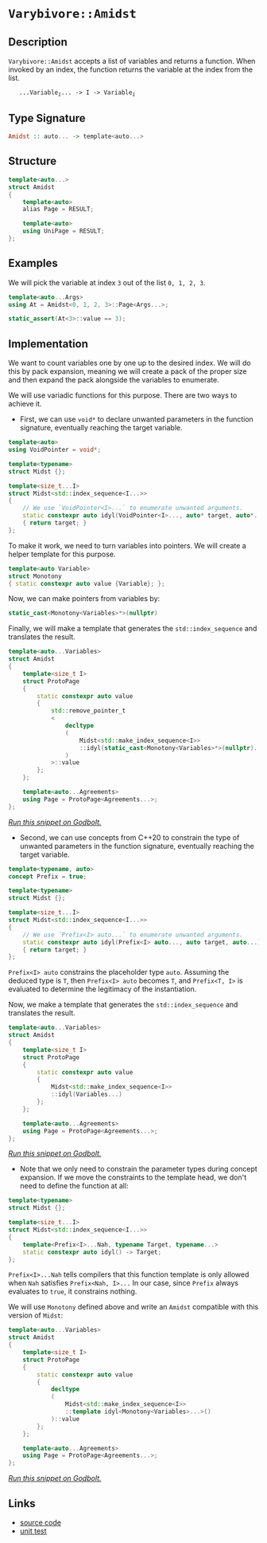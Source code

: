 <!-- Copyright 2024 Feng Mofan
SPDX-License-Identifier: Apache-2.0 -->

# `Varybivore::Amidst`

## Description

`Varybivore::Amidst` accepts a list of variables and returns a function. When invoked by an index, the function returns the variable at the index from the list.

<pre><code>   ...Variable<sub><i>i</i></sub>... -> I -> Variable<sub><i>i</i></sub></code></pre>

## Type Signature

```Haskell
Amidst :: auto... -> template<auto...>
```

## Structure

```C++
template<auto...>
struct Amidst
{
    template<auto>
    alias Page = RESULT;

    template<auto>
    using UniPage = RESULT;
};
```

## Examples

We will pick the variable at index `3` out of the list `0, 1, 2, 3`.

```C++
template<auto...Args>
using At = Amidst<0, 1, 2, 3>::Page<Args...>;

static_assert(At<3>::value == 3);
```

## Implementation

We want to count variables one by one up to the desired index.
We will do this by pack expansion, meaning we will create a pack of the proper size and then expand the pack alongside the variables to enumerate.

We will use variadic functions for this purpose.
There are two ways to achieve it.

- First, we can use `void*` to declare unwanted parameters in the function signature, eventually reaching the target variable.

```C++
template<auto>
using VoidPointer = void*;

template<typename>
struct Midst {};

template<size_t...I>
struct Midst<std::index_sequence<I...>>
{
    // We use `VoidPointer<I>...` to enumerate unwanted arguments.
    static constexpr auto idyl(VoidPointer<I>..., auto* target, auto*...)
    { return target; }
};
```

To make it work, we need to turn variables into pointers. We will create a helper template for this purpose.

```C++
template<auto Variable>
struct Monotony
{ static constexpr auto value {Variable}; };
```

Now, we can make pointers from variables by:

```C++
static_cast<Monotony<Variables>*>(nullptr)
```

Finally, we will make a template that generates the `std::index_sequence` and translates the result.

```C++
template<auto...Variables>
struct Amidst
{
    template<size_t I>
    struct ProtoPage
    {
        static constexpr auto value 
        {
            std::remove_pointer_t
            <
                decltype
                (
                    Midst<std::make_index_sequence<I>>
                    ::idyl(static_cast<Monotony<Variables>*>(nullptr)...)
                )
            >::value
        };
    };

    template<auto...Agreements>
    using Page = ProtoPage<Agreements...>;
};
```

[*Run this snippet on Godbolt.*](https://godbolt.org/#z:OYLghAFBqd5QCxAYwPYBMCmBRdBLAF1QCcAaPECAMzwBtMA7AQwFtMQByARg9KtQYEAysib0QXACx8BBAKoBnTAAUAHpwAMvAFYTStJg1DIApACYAQuYukl9ZATwDKjdAGFUtAK4sGISQAcpK4AMngMmAByPgBGmMQgAMzSAA6oCoRODB7evv5BaRmOAmER0SxxCcm2mPbFDEIETMQEOT5%2BgTV1WY3NBKVRsfFJ0gpNLW15nWN9A%2BWVIwCUtqhexMjsHOaJ4cjeWADUJoluXo60hACex9gmGgCC27v7mEcnyGPoWFQ3d48PBEwLBSBkBxzcTDOqF%2BDy8GSMBwAaqg8OhlCjBPE3gARA4ANxR6AAVMcrA8/oDgaDMOCCJcUoxWDTErcHmNiF4HAcALKosZHADsVgF2NJfwpQJBTDBJwyAC9MAB9AgAOjVAEkYfd2ZyCDy%2BQRwZ8QCBwlhVIqlABHLyMDbg9VqlW/FnioV/A6eg4zRzIA5oBhjTCqFLEA6QogHVGXWgQZGo9HhQHEB03J2kcNQokHcbATAEDMR1BEp2LD1ekxCg7EfNrBg55p5w2JCyC0XkkVi8kAyXU8FFpFanVc7kCVBEBjXDutn14P0BoMhsMDvFiW2CiyIyuilttrv/e6UqUyiFQp2I5p4JgxegKIcEDlc%2B4sA1usn3L053vS5lueVKvVNVdB5P2HPVlGIcdUGUJg83LT1K3fT9QKaX1/QERdQ0zSNV28V54OQxCCOQr1jRAGsWFQPElTSJN4mVYiSLeNxGKYr0sD2OkGVYtiDggHjeK9Xl0DGI0CHQE0WCYABrJUzWDS1MBtO1fyA25gI/QTeJNaNY1nZBFVEUSTlHBgoMncEL2IK8b0wO8WRJFkIAYLxaFoFIH0WUsBKYssQK0m4TVw20eO3fdPzCltxX8z0jz7E4iyde5gBrIFGAIezWU0z04XCYADhgvMcQKyCiEK39ktSthBAUJ0XXfSKGoeAB6Ik2vajrmr%2BVq2oAFWwIRevarqWo6saiRGg8ngYPYvEOcEAw2DzMuiw9vxPRK1XuYhgBW2F4Xyw9iufV8Tg0DMuAzMwM0SQKQHK8Ftt2urXSi7ttVQudFSYBQlBaCBD3BW6WSCtd8MSHdcUSMs3vuDhlloTgAFZeD8DgtFIVBOBYyxrG9VZ1nwsxEh4UgCE0eHlmkkAkbMFUADYkYATjMMxaa4RJEiZyR6cuxGOEkXgWAkDRzrRjGsY4XgFBAc7yfR%2BHSDgWAYEQEBVgIFIznISg0GBOh4kiJlOFUAJ6YAWnpyQDmAZA/SkFUzF4TB8CIayJMu/hBBEMR2CkGRBEUFR1AV0hdEugB3YgmBSTgeAR5HUYpzHOAAeTOLW9VQKgDlNi2rZtu2Dgdsw%2BI8fX6DDbYuEWXh5a0ZYICQPWUgNsgKAgFu25AYApGumhaGTGWIBiZOYnCZpLjj3hx%2BYYhLlTmJtEwBxp9IPXqoIVOGFoKfQ6wGIvGACE3Jl7heCwKSjHEfe8BrBw8Gos%2BMeDFezk2Um6P5jGLhiaP548FgZOD48DC3PqQaixAYjpEwNiIEhhgAXCMBTZYVADC7URHgTAEdU4MjRqTL2whRDiH9oQoOahk7h30AglA1hrD6DwDEGWkBlioA8lkM%2B5tPjHGxKYXGlgzAS0ge7Oy8Blh2BXvUFwDB3CeHaHoUI4RBgVGGJdQomQBCTD8Go9IGiGBzCGAkS6EiH4CF6BMOReRjG1EkT0cY/QlHzFUbYexWi9AzBaAYlRRjxEEw2BIBOHAUakHFrwSWuczaW2trbe2khHZ8VwIQEgRxiY1zrig5YCBMBMCwAkCAVN/CJBVEzRIApJAaEkGYHmoskb0yZvoTggtSDCxJgzLg9MAhMwCO0pGkguDM0SPTEJydJbS1lmTFBStVZN3VhnbWHcu6VyNmwTgzQWB4gFObJg/oDAIi4EzFUXAVQv1diQVEehCE%2BxIdIMhSgKGh10NdKOMdp6BOCaElOHB06azOAcbO4ZiDrM2dsvYCDi4HKORoMuqAK5Ym2GYWuEyFaN2bjC1ulcdadzRd3NZGzzagqMPsrg50B5D0oKPUOs9J5rypfPRey9V7gI3ulbeu9k4HyPifWgZ9SaXwQTfDG%2BB76OCfsnV%2ByB35ry/snX%2B/9LiAM2BjEBYDSaQOgUoOBV9EF5UmWg2CChMHYNwYwNelziF%2BxubIchIcMaPOocgvhVhLAMKYWIzG7CMKcC4eJHhjrrCCLCcI1EoiWFdFsc4CArg3GXUUWUQxeh1H1GjaQRNWQvELGsd0MxrjLHaLDaYho9j03OI8a0XN7ii2OPjTXFYax/E1v5u8kZnAAVAq2TssF%2BzDnHISacquqTEX10pqQLJOThj5IaQLIWSQDkVIFMzAUApkhVKtpdD5ozbDjKHY3aZSANaZ0xYsw2xsOBrILiwBQeI/R4i7dSMYzs%2B3nM9rIK5FqA7yDuTanQSRSDPNjufN5SdQ6S2%2BZnP5Ocz3WwvVe/Et6fz8ggOXdFcLibQ3ScipWqLYXt11tiyuIAr0pBSIqG9TNFR3oIN9QFVs%2BB0DJSPMeE9540qYwvJeki17MsEKyvegrMCH2PmIbla8%2BXX0VRfO%2BtjRWh3FZK8B0rQ6ysngq4B1kVW8DVTAzV/KdUYb1RgrBOC8GmpfeaiQlrA6fsoT%2B3Zxg6HOt/swidbD6hn2asaP1AihHxBEU58RNiC3SNkbkPNsblEZpTbopN5adFFDTVW7x7iAv1HMWWkLSWs2FtmAliLpbk2luLT42thMAmTqbcBltkGDjQevXBwECHEluxSSTQdGSR3ZNyZQQJTThZmAOZzJGSMKnEo0JzAUHThkValpuuWbXqaSAFCqZIGhF0LbNvTDQSMuaTsSEBiWnB0MN0CU7Sb%2B3pvbuWJAjIzhJBAA%3D)

- Second, we can use concepts from C++20 to constrain the type of unwanted parameters in the function signature, eventually reaching the target variable.

```C++
template<typename, auto>
concept Prefix = true;

template<typename>
struct Midst {};

template<size_t...I>
struct Midst<std::index_sequence<I...>>
{
    // We use `Prefix<I> auto...` to enumerate unwanted arguments.
    static constexpr auto idyl(Prefix<I> auto..., auto target, auto...)
    { return target; }
};
```

`Prefix<I> auto` constrains the placeholder type `auto`. Assuming the deduced type is `T`, then `Prefix<I> auto` becomes `T`, and `Prefix<T, I>` is evaluated to determine the legitimacy of the instantiation.

Now, we make a template that generates the `std::index_sequence` and translates the result.

```C++
template<auto...Variables>
struct Amidst
{
    template<size_t I>
    struct ProtoPage
    {
        static constexpr auto value
        {
            Midst<std::make_index_sequence<I>>
            ::idyl(Variables...)
        };
    };

    template<auto...Agreements>
    using Page = ProtoPage<Agreements...>;
};
```

[*Run this snippet on Godbolt.*](https://godbolt.org/#z:OYLghAFBqd5QCxAYwPYBMCmBRdBLAF1QCcAaPECAMzwBtMA7AQwFtMQByARg9KtQYEAysib0QXACx8BBAKoBnTAAUAHpwAMvAFYTStJg1DIApACYAQuYukl9ZATwDKjdAGFUtAK4sGIAMykrgAyeAyYAHI%2BAEaYxAGBAA6oCoRODB7evnrJqY4CoeFRLLHxXAActpj2%2BQxCBEzEBJk%2BfoF2mA7p9Y0EhZExcQm2DU0t2Vwjvf3FpRLlAJS2qF7EyOwc5v5hyN5YANQm/m5ejrSEAJ5H2CYaAIJbO3uYh8fICgToWFTXtw/3BEwLESBkBRzcBAuiUYrEwpH2TFOqF%2B9zQDHWiQI%2B2UxEwNFUrwAIvsCMQvJgjlZ7n9AcDQRTjpDocw2Ci7h8yQ59gBZPDoD6HADsVkFhMpfxpQJBTDBx1SAC9MAB9AgAOnVAEk2RyvFzefyCOCPugQCAwlhVEqlABHcnohluDXq1W/fw3anCv77b37AD0vv2AHUXl4lIcAGwaHF4vCqcFat0IpHOkyRkmofaMHxxGUhhgAd0MgPQCOIwGzggULvuPv2HxleGQ%2BzRH0wqkSxCTRH2fIutAg0fx8euXdQzvhiO7o2AmAIE%2BT6oWXp9JmF%2B1xBFWDBJjRnhv8FiFYo9YoPEoBUvp4MnY/VADVGngmNF6AptaTdVi7iw%2BR8JZ6ax9WlpVlNwFWVLEE3dO5ax1LkcVQIhlCYGdl29VcqRg2sfXrRwmxbQF207G99gANzEck0OwjCqOwn19T/OVPlNFgmAAa2Vc02ytTBbUYdZhzdNk6Lo01e37B9iCfF9MCrRdaJXUVxUA9ClLPakVJJS9c2vBdVTuYBcSBRgCDfITNNDMJgGxFCXiOYkEKQ2zwQMoy2ErFMhPUh41Mwv5fQAKiC4KQt9fzgoAFWwIQIuCsL7kCkKkvi/4HjMbZ0WeV43DRDFTLZSU6R044b2dO4yzM6DLKMfY7ixezap/A1wQ0eFJn2Mx4X8a5TWQ1DjnK4A5JdLy/PuXDGyVJgFCUJoIDq8FurdU1yO8Oz/FPYl/CXbyOCWWhOAAVl4PwOC0UhUE4NxrGsOsVjWOz0p4UgCE0PaljYkBDrMVVw0OgBOMwzG%2Brh/H8f7JHDSYDo4SReBYCQNFa07zsujheAUEBWtes69tIOBYBgRAQBWAhElOchKDQYE6DiCJYU4VRynDABacNJH2YBkCbKRVTMXhMHwIgpJNSZ%2BEEEQxHYKQZEERQVHUXHSF0SZ82IJhEk4Hh9qOk63ouzgAHlTnJrFUCofYmdZ9nOe5/ZebMfYIA8Gn6E7LYuAWXgca0JYICQanElpsgKAgQPg5AYApE6mhaEBYhMYgaJ9eiMJGguLXeFT5hiAuQ3om0Tocee6n3IIQ2GFoDOlawaIvGANwxFoTHuF4LBWKMcQa7wXEulI2T9bbTpTg2Z6wkBGHzvOaJ1dzjwsH10k8AR1vSH74hohSTBCSBQxgHOIw3qWKgDCGu88EwfNDeZTPZeEURxBl8X5CUNR9ZV/Q95QG7LH0PBokxpAJYqBMTpBbizY09lTCWGsGYVG68RYDyAVUGo6QXAMHcJ4VoegQhhAGCUIYkxchpAEOMPwRCUgkIYDMQYZQUFF26KMZoWCJj0K6AIHoTQaEELofWMYLDyFTC4Xg2YhClgKHuusCQOsODHVICjXgaNLbMzZhzLmPNJB8ydrgQgJBDhPS9i9I%2BSwECYCYFgeIEAPogEkP4VU/1/CCkkBoSQZhIZI0OuGf6%2BhOBw1IAjfwXBfpcHDOUf65QQmHUkFwAG/hwzyP1mjDGWMjG4z9kTf2JMTYU1DuHN29M2CcEaCwUigoWZMGbAYGqXB/qqiCedQWuiRZ6GfpLR%2B0hn7yzfkrXQnU1Ya0zjIuRCiDYcGNmTU4%2BxzalhKWUipuw9721qfUp2Lsg5u30f4MwhifZ40yXkuIlMw6oFdkMYppSWYLKMDUrgrVY7x0TsnJW2d063xebnfOhcHC31LiZCuVd9a13ro3Wgzdb7tz3l3c6%2BBe6OH7i3Bpqhh6AlvuPao%2Btp6zwuPPDY50l4r2euvTeSgd4d33lZI%2BfBT4KHPpfa%2BjBb6tIftLDpsgumK3Or0z%2Bh9oFWF/tPQBViLqgIEOAyBG1eWwPgXERBgrxHVAYc4CArgyE4IwdwuYFC8jpFVVqqhGrCFsNqJw5hWRBEdHYXUJhBreFMN1UIvoIjaHSOWKsKRnsfGyL1krJR5y5mVMWTUupqoNDaKFnoj2OzjGkFMeYoYQqYZ%2BICbUlxgoAaCkFP4VxkNokJJ9ZwZJ2NKUE2JqTU2RyDnEAKRsYpNsWAKFIk2UiQb6QfAFuG5pYtZBtJZXfdl78AikH6ZrVuQzvWoyNtks2Fta0c3rY2siLbcwCmdic9ZcRNnbW9sWgOa7g4Vr3W7EAjbEiJCVM2/6SpW0ECmsQFg7M%2BB0AeZQJ5513nV2eu%2Bz5RcfknLLv86u0LMB1wbk3Fuz0IWd1xW3HuDD4WDyRcgEeqLBDoqVpi9OOLF5SQJbwIlW9SWQopWkqlKEaUXyvjfVeTKpYSFZXLV%2BHKdCDqqcYH%2BNgBXwGASKhgLdfTGm/jAywcDFEIL5EgoVFrajoMwWatV6AbU5EobUe1xDaiKcmFJxhvR7VaY4dap1PC9B8NNdgzTBmijOo9RIt10sx15onRwGZdaG1NqXYCFdOjhabM9tutJJizEWMoDIpNIAzC1LBodQ6LjbkaDBoKUJDnFEFtsCk3ZCxrGSEFKqLNGgM1ZeZpGQ64NPX%2BHHcl9GqTfYyP5kl0ZfnqtrziKkZwkggA%3D%3D)

- Note that we only need to constrain the parameter types during concept expansion.
If we move the constraints to the template head, we don't need to define the function at all:

```C++
template<typename>
struct Midst {};

template<size_t...I>
struct Midst<std::index_sequence<I...>>
{
    template<Prefix<I>...Nah, typename Target, typename...>
    static constexpr auto idyl() -> Target;
};
```

`Prefix<I>...Nah` tells compilers that this function template is only allowed when `Nah` satisfies `Prefix<Nah, I>...`
In our case, since `Prefix` always evaluates to `true`, it constrains nothing.

We will use `Monotony` defined above and write an `Amidst` compatible with this version of `Midst`:

```C++
template<auto...Variables>
struct Amidst
{
    template<size_t I>
    struct ProtoPage
    {
        static constexpr auto value
        {
            decltype
            (
                Midst<std::make_index_sequence<I>>
                ::template idyl<Monotony<Variables>...>()
            )::value
        };
    };

    template<auto...Agreements>
    using Page = ProtoPage<Agreements...>;
};
```

[*Run this snippet on Godbolt.*](https://godbolt.org/#z:OYLghAFBqd5QCxAYwPYBMCmBRdBLAF1QCcAaPECAMzwBtMA7AQwFtMQByARg9KtQYEAysib0QXACx8BBAKoBnTAAUAHpwAMvAFYTStJg1DIApACYAQuYukl9ZATwDKjdAGFUtAK4sGIAMwAHKSuADJ4DJgAcj4ARpjEIACcpAAOqAqETgwe3r4BwemZjgLhkTEs8YkpdpgO2UIETMQEuT5%2BQbaY9iUMjc0EZdFxCcm2TS1t%2BZ0KE4MRw5WjSQCUtqhexMjsHOb%2BEcjeWADUJv5uXo60hACeZ9gmGgCCewdHmKfnyLPoWFT3jxezwImBYqQMILObgIN1SjFYmFIxyYl1QAOeaAY21SBGOymImBoqk%2BABFjgRiF5MGcrM9ASCwRDqecUURjgA1dFPWaUhzHACyAlQRAYdzpAHYLMdZkxHMhjpjZphVKliMjUccAG5iKmnSWc8Ukml6o3%2BWlAp4M8Gy5nQ2HwthcnlePn8vDoWZ6qyGmmA%2Bmg62Q86ZABemAA%2BgQAHQxgCSTopLtxbo9BChPxAIAiWFU4aUAEcqVjbbGY1GAf4HhLzcda%2BSA0yofjCXhVFD45Wy1EmAgkTC4cw2McACrNYCYAh9%2B2DzBlrl16VNOUKgRKlVq1moY7um60CArY4AWnuI7HE99EtN5v9jJtUM3ZfZzTwTFi9AUCd5uKeLHdsz9kqAguVqNsGeBhpGxwdlWTwLs6fL4sKqDKEw45AXWJiAc8C5wUueDyoqILruqbLat41LYThtaYTWVE4Vghz9hRsF0QuEDoaxVEpv%2BwYEOgmYsEwADWEbZsqeaYIWjDbO2FYwZxdGZiBNrbugu5QoKDBIaKUJPsQL5vpgH6djG9z7hxnErJmZFUhZC6YVeFkOReFrAQ2d4sqiZZPMABKgowBDGfJdZeJkRh4qhHxnGSiFEChaHnD5flsIIChzpWLnOWafrPAA9AAVIVRXFblgIFYVw7YEIw5FaVeXFQ1%2BV1RarxYu8nxuJi2KBVyN6BraD4xk8xDAEFgKhREwDHJapLTb%2BqZQhoSJcEiZhIv49yZvFtrDaN6UPNldLPDKcrhkwChKC0ECWlCG2VtZOpRf4ppkv4KwuRway0JwACsvB%2BBwWikKgnBuNY1jShsWxRWY/g8KQBCaJ9axCSAP2SFGGiSFw4r%2BBoP0aGYABsRNmIEwTfRwki8CwEgaEtANAyDHC8AoIBLYjgOfaQcCwDAiAgBsBCpJc5CUGgYJ0Ak3ZsJwqiBETh5E5IxzAMg8pSFGZi8Jg%2BBEPp/ErfwggiGI7BSDIgiKCo6hc6QugrQA7sQTCpJwPBfb9/1I8DnAAPKXCLuKoFQxzy4ryuq%2Brxya2YxwQB4kv0GqexcCsvCc1oawQEgEupFLZAUBAecFyAwBSGtNC0CCxBsxAsQ%2B7EETNDc7u8E3zDEDcfuxNodSc/DEspQQfsMLQrd21gsReMAbhiLQbPcLwWCCUY4iT3gBL1JqRk%2B8qdSXDs8MRCClNA9csQu13HhYD7FJ4LTS%2BkDvxCxBkmAkqChjANcRhI2sVADCjXZHgTAjs/YDjbpbYQohxAW2NvIJQagfYO30N/FA4NLD6DwLENmkA1ioBxNkReh4fjRVMJYawZgmYvwNrvfBXQejZBcAwdwnh2h6DCAsCoVQ9BFCyAIKYfgVr8N6EMHhowVq1HqAIfokx2H5Ckd0fuDQ5jiJGIkKRcwhF6BlC0dRSxNFrAUFDbYEhPYcD%2BqQRmvBmZhwVkrFWasNYYzjhAXAhASCnFhmnDO/81gIEwEwLAiR9ykFRpIfwUYkj%2BHFJILGZhJBE3pj9ImKRKbU1ILTOGUYiZcCJoEJIgR8noy4D9GJRNrE%2B2ZqzdmCN/4835jnQWgdRZFxLsnGWOxmgsE1OKQ8TAFQGHClwJIUYuCYx1nrEg7o9AINNnA6QCDrbILtroNaztXZtwsVYmxvsOAB2FpcY4IdkTEF6f0wZhxv4xzGRMjQ8dE752Tt4/wZh071K5tnXOqAk4JDFsXX5zzRg9L6Yea5RhRlcCWlXGudcG52w7i3KBSKu49z7g4KBQ8Aqj3Hj7KeM8560AXlAle3915A3wFvRwO9F5A33sgQ%2BUCT7dB9hfK%2BNwb47CBvfR%2B8MX5vyUJ/VeP9JoNMAahBQICwEQMYFA%2BZsDzZLNkCs22QN1loL/hQqwWCL54LCYQ3oJCyHPW1VQmhCQ6H6uMcomRfgICuB0StLh5QNF8IyAInICjhFpA9WI7hbqlFMNkdo71ujbW9DkfMV1hjdGhryD6vR0bFi8LTusTYZi02U12dUzgZyLkDKGTc0Z4zMbxw8frV5vjPlZwCUEkJlALGZOyWMrG4pynilxpIRJysVp7JqbYOpmdua8wFkLIOAKOnSwRJwHpkcWAKE1PKTUJamSzCmZ4g2czZALKVdA1VKCAikE2W7JeOzvZ22ZocoOJzQ5zpVgupdWpV02k9AnIFBdXlvT8V8nmPy/mF3Fh%2B5OIAl2pFSOGFdSRwxroIGdc5ys%2BB0DhZQBFQNUUT3hhh9F/csW/OHriielLMDT1nvPRe8MyVr25cvTeKjaV71UAfEEzLBCsrtuyluXK776T5bwAV79hXkrFb%2BiVwDQHgMgU/BVZsJDKqtkgtVOgj3DOMJgmwer4AEKIauTguUMxmssNQ2xtD3T0LCdI3oLC2EJs4awgxqbfXFGyE6pznqHOSMYSokNAxXOWdUQMDzmjxi%2BbDVowLAbY1ppMRm8256qmXrzfe44j7l0vpBG%2BitXjU4fOHSsOtwTRhhIyTTEAZgxn%2BH8D9Am2N6aVfFAUhLTNOC1I5v48JIBJA/WiT9QIxMkiSCSLjWJXB/D6E4P4C9zWWY1uRuNjg2smu2Ja7N/Lz8EiZGcJIIAA%3D)

## Links

- [source code](../../../../conceptrodon/descend/varybivore/amidst.hpp)
- [unit test](../../../../tests/unit/varybivore/amidst.test.hpp)
